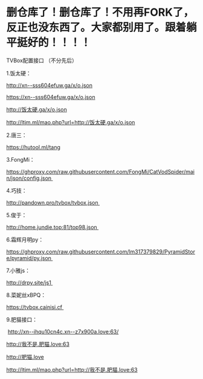 # 删仓库了！删仓库了！不用再FORK了，反正也没东西了。大家都别用了。跟着躺平挺好的！！！！

TVBox配置接口  （不分先后） 
 

1.饭太硬：

http://xn--sss604efuw.ga/x/o.json

https://xn--sss604efuw.ga/x/o.json

http://饭太硬.ga/x/o.json 

http://ltjm.ml/mao.php?url=http://饭太硬.ga/x/o.json 

2.唐三： 

https://hutool.ml/tang


3.FongMi：

https://ghproxy.com/raw.githubusercontent.com/FongMi/CatVodSpider/main/json/config.json 


4.巧技：

http://pandown.pro/tvbox/tvbox.json 


5.俊于：

http://home.jundie.top:81/top98.json 


6.霜辉月明py：

https://ghproxy.com/raw.githubusercontent.com/lm317379829/PyramidStore/pyramid/py.json 



7.小雅js： 

http://drpy.site/js1 



8.菜妮丝xBPQ： 

https://tvbox.cainisi.cf 


9.肥猫接口：

 http://xn--ihqu10cn4c.xn--z7x900a.love:63/

http://我不是.肥猫.love:63

http://肥猫.love

http://ltjm.ml/mao.php?url=http://我不是.肥猫.love:63
 
 
